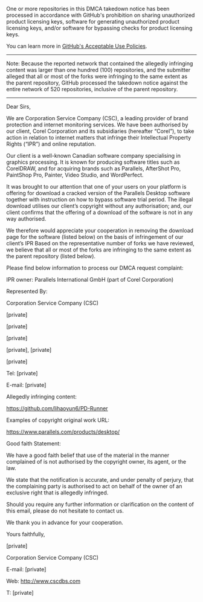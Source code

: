One or more repositories in this DMCA takedown notice has been processed in accordance with GitHub's prohibition on sharing unauthorized product licensing keys, software for generating unauthorized product licensing keys, and/or software for bypassing checks for product licensing keys.

You can learn more in [GitHub's Acceptable Use Policies](https://docs.github.com/en/github/site-policy/github-acceptable-use-policies).

---

Note: Because the reported network that contained the allegedly infringing content was larger than one hundred (100) repositories, and the submitter alleged that all or most of the forks were infringing to the same extent as the parent repository, GitHub processed the takedown notice against the entire network of 520 repositories, inclusive of the parent repository. 

---

Dear Sirs,

We are Corporation Service Company (CSC), a leading provider of brand protection and internet monitoring services. We have been authorised by our client, Corel Corporation and its subsidiaries (hereafter “Corel”), to take action in relation to internet matters that infringe their Intellectual Property Rights (“IPR”) and online reputation.

Our client is a well-known Canadian software company specialising in graphics processing. It is known for producing software titles such as CorelDRAW, and for acquiring brands such as Parallels, AfterShot Pro, PaintShop Pro, Painter, Video Studio, and WordPerfect.

It was brought to our attention that one of your users on your platform is offering for download a cracked version of the Parallels Desktop software together with instruction on how to bypass software trial period. The illegal download utilises our client’s copyright without any authorisation; and, our client confirms that the offering of a download of the software is not in any way authorised.

We therefore would appreciate your cooperation in removing the download page for the software (listed below) on the basis of infringement of our client’s IPR Based on the representative number of forks we have reviewed, we believe that all or most of the forks are infringing to the same extent as the parent repository (listed below).

Please find below information to process our DMCA request complaint:

IPR owner: Parallels International GmbH (part of Corel Corporation)

Represented By:

Corporation Service Company (CSC)

[private]

[private]

[private]

[private], [private]

[private]

Tel: [private]

E-mail: [private]

Allegedly infringing content:

https://github.com/lihaoyun6/PD-Runner

Examples of copyright original work URL:

https://www.parallels.com/products/desktop/

Good faith Statement:

We have a good faith belief that use of the material in the manner complained of is not authorised by the copyright owner, its agent, or the law.

We state that the notification is accurate, and under penalty of perjury, that the complaining party is authorised to act on behalf of the owner of an exclusive right that is allegedly infringed.

Should you require any further information or clarification on the content of this email, please do not hesitate to contact us.

We thank you in advance for your cooperation.

Yours faithfully,

[private]

Corporation Service Company (CSC)

E-mail: [private]

Web: http://www.cscdbs.com

T: [private]

